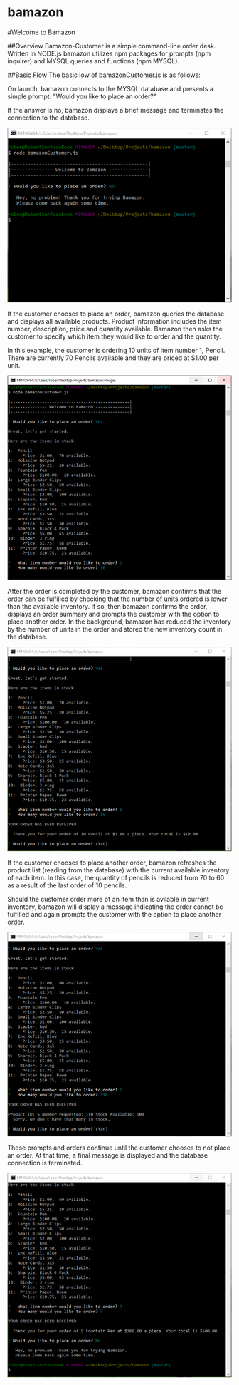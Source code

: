 # bamazon

#Welcome to Bamazon

##Overview
Bamazon-Customer is a simple command-line order desk. Written in NODE.js bamazon utilizes npm packages for prompts (npm inquirer) and MYSQL queries and functions (npm MYSQL). 

##Basic Flow
The basic low of bamazonCustomer.js is as follows:

On launch, bamazon connects to the MYSQL database and presents a simple prompt: "Would you like to place an order?"

If the answer is no, bamazon displays a brief message and terminates the connection to the database. 

![Bamazon](images/bamazon0.PNG)

If the customer chooses to place an order, bamazon queries the database and displays all available products. Product information includes the item number, description, price and quantity available. Bamazon then asks the customer to specify which item they would like to order and the quantity.  

In this example, the customer is ordering 10 units of item number 1, Pencil. There are currently 70 Pencils available and they are priced at $1.00 per unit. 

![Bamazon](images/bamazon1.PNG)

After the order is completed by the customer, bamazon confirms that the order can be fulfilled by checking that the number of units ordered is lower than the available inventory. If so, then bamazon confirms the order, displays an order summary and prompts the customer with the option to place another order. In the background, bamazon has reduced the inventory by the number of units in the order and stored the new inventory count in the database.

![Bamazon](images/bamazon2.PNG)

If the customer chooses to place another order, bamazon refreshes the product list (reading from the database) with the current available inventory of each item. In this case, the quantity of pencils is reduced from 70 to 60 as a result of the last order of 10 pencils.

Should the customer order more of an item than is avilable in current inventory, bamazon will display a message indicating the order cannot be fulfilled and again prompts the customer with the option to place another order. 

![Bamazon](images/bamazon3.PNG)

These prompts and orders continue until the customer chooses to not place an order. At that time, a final message is displayed and the database connection is terminated. 

![Bamazon](images/bamazon4.PNG)
